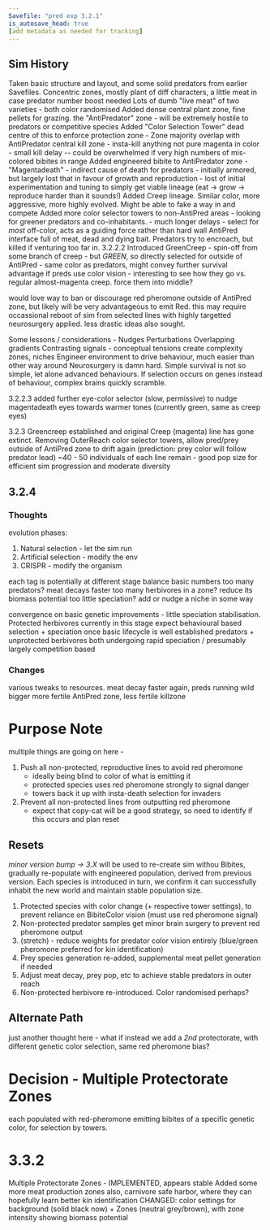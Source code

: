 ```yaml
---
Savefile: "pred exp 3.2.1"
is_autosave_head: true
[add metadata as needed for tracking]
---
```

## Sim History
Taken basic structure and layout, and some solid predators from earlier Savefiles.
Concentric zones, mostly plant of diff characters, a little meat in case predator number boost needed
Lots of dumb "live meat" of two varieties - both color randomised
Added dense central plant zone, fine pellets for grazing. the "AntiPredator" zone - will be extremely hostile to predators or competitive species
Added "Color Selection Tower" dead centre of this to enforce protection zone
    - Zone majority overlap with AntiPredator central kill zone
    - insta-kill anything not pure magenta in color
    - small kill delay -- could be overwhelmed if very high numbers of mis-colored bibites in range
Added engineered bibite to AntiPredator zone - "Magentadeath"
    - indirect cause of death for predators
    - initially armored, but largely lost that in favour of growth and reproduction
    - lost of initial experimentation and tuning to simply get viable lineage (eat -> grow -> reproduce harder than it sounds!)
Added Creep lineage. Similar color, more aggressive, more highly evolved. Might be able to fake a way in and compete
Added more color selector towers to non-AntiPred areas - looking for greener predators and co-inhabitants.
    - much longer delays
    - select for *most* off-color, acts as a guiding force rather than hard wall
AntiPred interface full of meat, dead and dying bait. Predators try to encroach, but killed if venturing too far in.
3.2.2.2
Introduced GreenCreep
    - spin-off from some branch of creep
    - but *GREEN*, so directly selected for outside of AntiPred
    - same color as predators, might convey further survival advantage if preds use color vision
    - interesting to see how they go vs. regular almost-magenta creep. force them into middle?

would love way to ban or discourage red pheromone outside of AntiPred zone, but likely will be very advantageous to emit Red.
this may require occassional reboot of sim from selected lines with highly targetted neurosurgery applied. less drastic ideas also sought.

Some lessons / considerations -
    Nudges 
    Perturbations
    Overlapping gradients
    Contrasting signals - conceptual tensions create complexity
    zones, niches
    Engineer environment to drive behaviour, much easier than other way around
    Neurosurgery is damn hard. Simple survival is not so simple, let alone advanced behaviours. If selection occurs on genes instead of behaviour, complex brains quickly scramble.

3.2.2.3
added further eye-color selector (slow, permissive) to nudge magentadeath eyes towards warmer tones (currently green, same as creep eyes)

3.2.3
Greencreep established and original Creep (magenta) line has gone extinct.
Removing OuterReach color selector towers, allow pred/prey outside of AntiPred zone to drift again
(prediction: prey color will follow predator lead)
~40 - 50 individuals of each line remain - good pop size for efficient sim progression and moderate diversity


## 3.2.4
### Thoughts
evolution phases:
1. Natural selection - let the sim run
2. Artificial selection - modify the env
3. CRISPR - modify the organism

each tag is potentially at different stage
balance basic numbers
too many predators? meat decays faster
too many herbivores in a zone? reduce its biomass potential
too little speciation? add or nudge a niche in some way

convergence on basic genetic improvements - little speciation
stabilisation. Protected herbivores currently in this stage
expect behavioural based selection + speciation once basic lifecycle is well established
predators + unprotected berbivores both undergoing rapid speciation / presumably largely competition based


### Changes
various tweaks to resources. meat decay faster again, preds running wild
bigger more fertile AntiPred zone, less fertile killzone


# Purpose Note
multiple things are going on here -
1. Push all non-protected, reproductive lines to avoid red pheromone
    - ideally being blind to color of what is emitting it
    - protected species uses red pheromone strongly to signal danger
    - towers back it up with insta-death selection for invaders
2. Prevent all non-protected lines from outputting red pheromone
    - expect that copy-cat will be a good strategy, so need to identify if this occurs and plan reset

## Resets
*minor version bump -> 3.X*
will be used to re-create sim withou Bibites, gradually re-populate with engineered population, derived from previous version. Each species is introduced in turn, we confirm it can successfully inhabit the new world and maintain stable population size.

1. Protected species with color change (+ respective tower settings), to prevent reliance on BibiteColor vision (must use red pheromone signal)
2. Non-protected predator samples get minor brain surgery to prevent red pheromone output
3. (stretch) - reduce weights for predator color vision entirely (blue/green pheromone preferred for kin identification)
4. Prey species generation re-added, supplemental meat pellet generation if needed
5. Adjust meat decay, prey pop, etc to achieve stable predators in outer reach
4. Non-protected herbivore re-introduced. Color randomised perhaps?

## Alternate Path
just another thought here - what if instead we add a *2nd* protectorate, with different genetic color selection, same red pheromone bias?

# Decision - Multiple Protectorate Zones
each populated with red-pheromone emitting bibites of a specific genetic color, for selection by towers.

# 3.3.2
Multiple Protectorate Zones - IMPLEMENTED, appears stable
Added some more meat production zones also, carnivore safe harbor, where they can hopefully learn better kin identification
CHANGED: color settings for background (solid black now) + Zones (neutral grey/brown), with zone intensity showing biomass potential